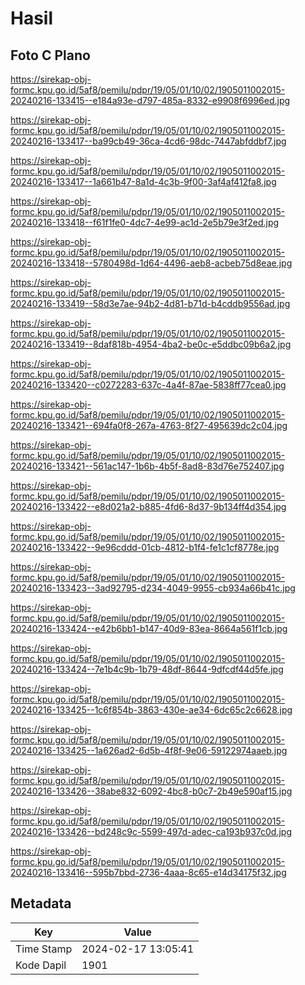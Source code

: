 # Hasil

## Foto C Plano

https://sirekap-obj-formc.kpu.go.id/5af8/pemilu/pdpr/19/05/01/10/02/1905011002015-20240216-133415--e184a93e-d797-485a-8332-e9908f6996ed.jpg

https://sirekap-obj-formc.kpu.go.id/5af8/pemilu/pdpr/19/05/01/10/02/1905011002015-20240216-133417--ba99cb49-36ca-4cd6-98dc-7447abfddbf7.jpg

https://sirekap-obj-formc.kpu.go.id/5af8/pemilu/pdpr/19/05/01/10/02/1905011002015-20240216-133417--1a661b47-8a1d-4c3b-9f00-3af4af412fa8.jpg

https://sirekap-obj-formc.kpu.go.id/5af8/pemilu/pdpr/19/05/01/10/02/1905011002015-20240216-133418--f61f1fe0-4dc7-4e99-ac1d-2e5b79e3f2ed.jpg

https://sirekap-obj-formc.kpu.go.id/5af8/pemilu/pdpr/19/05/01/10/02/1905011002015-20240216-133418--5780498d-1d64-4496-aeb8-acbeb75d8eae.jpg

https://sirekap-obj-formc.kpu.go.id/5af8/pemilu/pdpr/19/05/01/10/02/1905011002015-20240216-133419--58d3e7ae-94b2-4d81-b71d-b4cddb9556ad.jpg

https://sirekap-obj-formc.kpu.go.id/5af8/pemilu/pdpr/19/05/01/10/02/1905011002015-20240216-133419--8daf818b-4954-4ba2-be0c-e5ddbc09b6a2.jpg

https://sirekap-obj-formc.kpu.go.id/5af8/pemilu/pdpr/19/05/01/10/02/1905011002015-20240216-133420--c0272283-637c-4a4f-87ae-5838ff77cea0.jpg

https://sirekap-obj-formc.kpu.go.id/5af8/pemilu/pdpr/19/05/01/10/02/1905011002015-20240216-133421--694fa0f8-267a-4763-8f27-495639dc2c04.jpg

https://sirekap-obj-formc.kpu.go.id/5af8/pemilu/pdpr/19/05/01/10/02/1905011002015-20240216-133421--561ac147-1b6b-4b5f-8ad8-83d76e752407.jpg

https://sirekap-obj-formc.kpu.go.id/5af8/pemilu/pdpr/19/05/01/10/02/1905011002015-20240216-133422--e8d021a2-b885-4fd6-8d37-9b134ff4d354.jpg

https://sirekap-obj-formc.kpu.go.id/5af8/pemilu/pdpr/19/05/01/10/02/1905011002015-20240216-133422--9e96cddd-01cb-4812-b1f4-fe1c1cf8778e.jpg

https://sirekap-obj-formc.kpu.go.id/5af8/pemilu/pdpr/19/05/01/10/02/1905011002015-20240216-133423--3ad92795-d234-4049-9955-cb934a66b41c.jpg

https://sirekap-obj-formc.kpu.go.id/5af8/pemilu/pdpr/19/05/01/10/02/1905011002015-20240216-133424--e42b6bb1-b147-40d9-83ea-8664a561f1cb.jpg

https://sirekap-obj-formc.kpu.go.id/5af8/pemilu/pdpr/19/05/01/10/02/1905011002015-20240216-133424--7e1b4c9b-1b79-48df-8644-9dfcdf44d5fe.jpg

https://sirekap-obj-formc.kpu.go.id/5af8/pemilu/pdpr/19/05/01/10/02/1905011002015-20240216-133425--1c6f854b-3863-430e-ae34-6dc65c2c6628.jpg

https://sirekap-obj-formc.kpu.go.id/5af8/pemilu/pdpr/19/05/01/10/02/1905011002015-20240216-133425--1a626ad2-6d5b-4f8f-9e06-59122974aaeb.jpg

https://sirekap-obj-formc.kpu.go.id/5af8/pemilu/pdpr/19/05/01/10/02/1905011002015-20240216-133426--38abe832-6092-4bc8-b0c7-2b49e590af15.jpg

https://sirekap-obj-formc.kpu.go.id/5af8/pemilu/pdpr/19/05/01/10/02/1905011002015-20240216-133426--bd248c9c-5599-497d-adec-ca193b937c0d.jpg

https://sirekap-obj-formc.kpu.go.id/5af8/pemilu/pdpr/19/05/01/10/02/1905011002015-20240216-133416--595b7bbd-2736-4aaa-8c65-e14d34175f32.jpg


## Metadata

| Key        | Value               |
| ---------- | ------------------- |
| Time Stamp | 2024-02-17 13:05:41 |
| Kode Dapil | 1901                |



